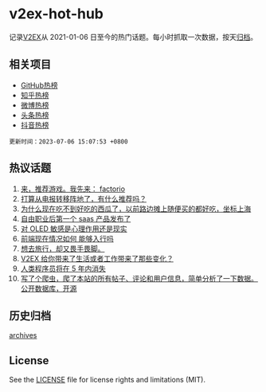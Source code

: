# v2ex-hot-hub

 记录[V2EX](https://www.v2ex.com/)从 2021-01-06 日至今的热门话题。每小时抓取一次数据，按天[归档](archives)。
 
 ## 相关项目

- [GitHub热榜](https://github.com/lonnyzhang423/github-hot-hub)
- [知乎热榜](https://github.com/lonnyzhang423/zhihu-hot-hub)
- [微博热榜](https://github.com/lonnyzhang423/weibo-hot-hub)
- [头条热榜](https://github.com/lonnyzhang423/toutiao-hot-hub)
- [抖音热榜](https://github.com/lonnyzhang423/douyin-hot-hub)


 `更新时间：2023-07-06 15:07:53 +0800`

## 热议话题

1. [来，推荐游戏。我先来： factorio](https://www.v2ex.com/t/954388)
1. [打算从电报转移阵地了，有什么推荐吗？](https://www.v2ex.com/t/954345)
1. [为什么现在吃不到好吃的西瓜了，以前路边摊上随便买的都好吃，坐标上海](https://www.v2ex.com/t/954320)
1. [自由职业后第一个 saas 产品发布了](https://www.v2ex.com/t/954305)
1. [对 OLED 敏感是心理作用还是现实](https://www.v2ex.com/t/954351)
1. [前端现在情况如何 能够入行吗](https://www.v2ex.com/t/954392)
1. [想去旅行，却又畏手畏脚。](https://www.v2ex.com/t/954412)
1. [V2EX 给你带来了生活或者工作带来了那些变化？](https://www.v2ex.com/t/954483)
1. [人类程序员将在 5 年内消失](https://www.v2ex.com/t/954385)
1. [写了个爬虫，爬了本站的所有帖子、评论和用户信息，简单分析了一下数据。公开数据库，开源](https://www.v2ex.com/t/954480)

## 历史归档

[archives](archives)

## License

See the [LICENSE](LICENSE) file for license rights and limitations (MIT).
